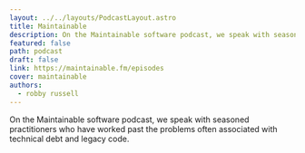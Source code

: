 ```yaml
---
layout: ../../layouts/PodcastLayout.astro
title: Maintainable
description: On the Maintainable software podcast, we speak with seasoned practitioners who have worked past the problems often associated with technical debt and legacy code.
featured: false
path: podcast
draft: false
link: https://maintainable.fm/episodes
cover: maintainable
authors:
  - robby russell
---
```


On the Maintainable software podcast, we speak with seasoned practitioners who have worked past the problems often associated with technical debt and legacy code.